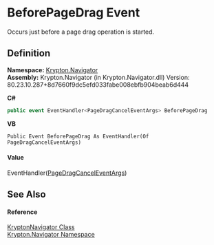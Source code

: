 # BeforePageDrag Event


Occurs just before a page drag operation is started.



## Definition
**Namespace:** <a href="a21ac074-d119-3dc6-bd1c-d3a12c0128bc.md">Krypton.Navigator</a>  
**Assembly:** Krypton.Navigator (in Krypton.Navigator.dll) Version: 80.23.10.287+8d7660f9dc5efd033fabe008ebfb904beab6d444

**C#**
``` C#
public event EventHandler<PageDragCancelEventArgs> BeforePageDrag
```
**VB**
``` VB
Public Event BeforePageDrag As EventHandler(Of PageDragCancelEventArgs)
```



#### Value
EventHandler(<a href="f4c96dc5-ef67-d08a-a0f9-ce78060f3713.md">PageDragCancelEventArgs</a>)

## See Also


#### Reference
<a href="5b32a15b-85d7-1db8-3c10-e43632f905eb.md">KryptonNavigator Class</a>  
<a href="a21ac074-d119-3dc6-bd1c-d3a12c0128bc.md">Krypton.Navigator Namespace</a>  
